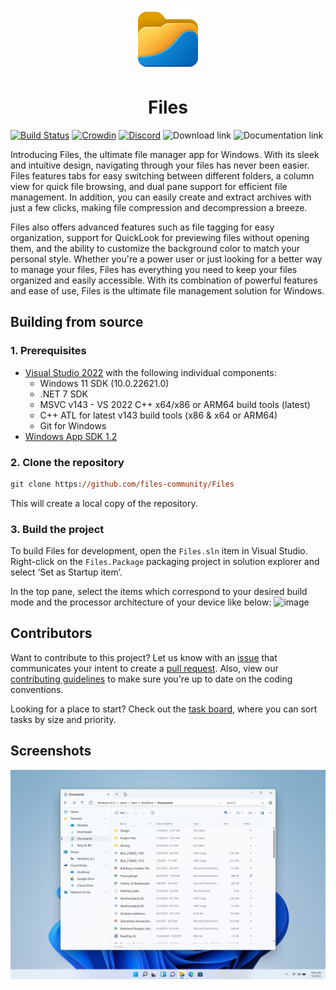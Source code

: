 <p align="center">
  <img alt="Files Logo" src="src/Files.App%20(Package)/Assets/AppTiles/Release/StoreLogo.scale-400.png" width="100px" />
  <h1 align="center">Files</h1>
</p>

[![Build Status](https://dev.azure.com/filescommunity/Files/_apis/build/status/Build%20Pipeline?branchName=main)](https://dev.azure.com/filescommunity/Files/_build/latest?definitionId=4&branchName=main)
[![Crowdin](https://badges.crowdin.net/files-app/localized.svg)](https://crowdin.com/project/files-app)
[![Discord](https://discordapp.com/api/guilds/725513575971684472/widget.png)](https://discord.gg/files)
<a style="text-decoration:none" href="https://files.community/download">
    <img src="https://img.shields.io/badge/Download%20Installer-blue.svg?style=flat-round" alt="Download link" />
</a>
<a style="text-decoration:none" href="https://files.community/docs">
    <img src="https://img.shields.io/badge/View%20Documentation-purple.svg?style=flat-round" alt="Documentation link" />
</a>

Introducing Files, the ultimate file manager app for Windows. With its sleek and intuitive design, navigating through your files has never been easier. Files features tabs for easy switching between different folders, a column view for quick file browsing, and dual pane support for efficient file management. In addition, you can easily create and extract archives with just a few clicks, making file compression and decompression a breeze.

Files also offers advanced features such as file tagging for easy organization, support for QuickLook for previewing files without opening them, and the ability to customize the background color to match your personal style. Whether you're a power user or just looking for a better way to manage your files, Files has everything you need to keep your files organized and easily accessible. With its combination of powerful features and ease of use, Files is the ultimate file management solution for Windows.

## Building from source

### 1. Prerequisites

- [Visual Studio 2022](https://visualstudio.microsoft.com/vs/) with the following individual components:
    - Windows 11 SDK (10.0.22621.0)
    - .NET 7 SDK
    - MSVC v143 - VS 2022 C++ x64/x86 or ARM64 build tools (latest)
    - C++ ATL for latest v143 build tools (x86 & x64 or ARM64)
    - Git for Windows
- [Windows App SDK 1.2](https://learn.microsoft.com/en-us/windows/apps/windows-app-sdk/downloads#current-releases)
    
### 2. Clone the repository

```ps
git clone https://github.com/files-community/Files
```

This will create a local copy of the repository.

### 3. Build the project

To build Files for development, open the `Files.sln` item in Visual Studio. Right-click on the `Files.Package` packaging project in solution explorer and select ‘Set as Startup item’.

In the top pane, select the items which correspond to your desired build mode and the processor architecture of your device like below:
![image](https://user-images.githubusercontent.com/39923744/148721296-2bd132d0-4a4d-4555-8f58-16b00b18ade3.png)

## Contributors

Want to contribute to this project? Let us know with an [issue](https://github.com/files-community/Files/issues) that communicates your intent to create a [pull request](https://github.com/files-community/Files/pulls). Also, view our [contributing guidelines](https://github.com/files-community/Files/blob/main/.github/CONTRIBUTING.md) to make sure you're up to date on the coding conventions.

Looking for a place to start? Check out the [task board](https://github.com/orgs/files-community/projects/3/views/2), where you can sort tasks by size and priority.

## Screenshots

![Files](src/Files.App/Assets/FilesHome.png)

